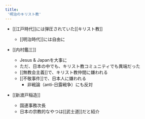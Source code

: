 ```yaml
---
title:
 '明治のキリスト教'
---
```


- [[江戸時代]]には弾圧されていた[[キリスト教]]
    - [[明治時代]]には自由に

- [[内村鑑三]]
    - Jesus & Japanを大事に
    - ただ、日本の中でも、キリスト教コミュニティでも異端だった
    - [[無教会主義]]で、キリスト教仲間に嫌われる
    - [[不敬事件]]で、日本人に嫌われる
        - 非戦論（anti-日露戦争）にも反対
- [[新渡戸稲造]]
    - 国連事務次長
    - 日本の宗教的なやつは[[武士道]]だと紹介
